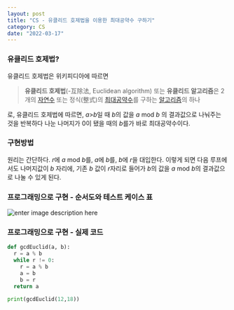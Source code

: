 ```yaml
---
layout: post
title: "CS - 유클리드 호제법을 이용한 최대공약수 구하기"
category: CS
date: "2022-03-17"
---
```


### 유클리드 호제법?

유클리드 호제법은 위키피디아에 따르면

> **유클리드 호제법**(-互除法, Euclidean algorithm) 또는 **유클리드 알고리즘**은 2개의 [자연수](https://ko.wikipedia.org/wiki/%EC%9E%90%EC%97%B0%EC%88%98  "자연수") 또는 정식(整式)의 [최대공약수](https://ko.wikipedia.org/wiki/%EC%B5%9C%EB%8C%80%EA%B3%B5%EC%95%BD%EC%88%98  "최대공약수")를 구하는 [알고리즘](https://ko.wikipedia.org/wiki/%EC%95%8C%EA%B3%A0%EB%A6%AC%EC%A6%98  "알고리즘")의 하나

로, 유클리드 호제법에 따르면, $a$>$b$일 때 $b$의 값을 $a$ mod $b$ 의 결과값으로 나눠주는 것을 반복하다 나눈 나머지가 0이 됐을 때의 $b$를가 바로 최대공약수이다.
### 구현방법
원리는 간단하다. $r$에 $a$ mod $b$를, $a$에 $b$를, $b$에 $r$을  대입한다. 이렇게 되면 다음 루프에서도 나머지값이 $b$ 자리에, 기존 $b$ 값이 $r$자리로 들어가 $b$의 값을 $a$ mod $b$의 결과값으로 나눌 수 있게 된다.
### 프로그래밍으로 구현 - 순서도와 테스트 케이스 표
![enter image description here](https://lh3.googleusercontent.com/pw/AM-JKLXzt8QvZl12BSq7JKR0ZF5RQrisCk8SRDoZTA6wr-_lsTZ4Y95d09YIfjnLFMbBw4C8jPuMsnZdRKZAtPFe5VkytQeRCIQ5j_X7Vhu_l5xNgAZnZ-xEY8zL_qc_ORWdnRLpBzOcg3YLq5Dqj7rLi0n_Vw=w1117-h680-no?authuser=0)
### 프로그래밍으로 구현 - 실제 코드
```python
def gcdEuclid(a, b):
  r = a % b
  while r != 0:
    r = a % b
    a = b
    b = r
  return a

print(gcdEuclid(12,18))
```